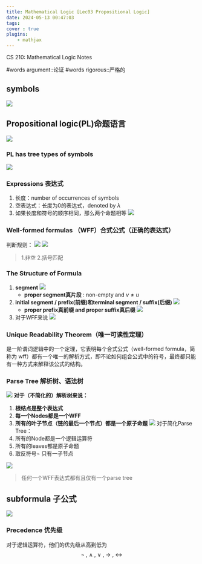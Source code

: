 ```yaml
---
title: Mathematical Logic [Lec03 Propositional Logic]
date: 2024-05-13 00:47:03
tags:
cover : true
plugins: 
    - mathjax
---
```

CS 210: Mathematical Logic Notes

<!-- more -->

#words argument::论证
#words rigorous::严格的
## symbols
![](img1.png)
## Propositional logic(PL)命题语言
![](img2.png)
### PL has tree types of symbols
![](img3.png)
### Expressions 表达式
1. 长度：number of occurrences of symbols 
2. 空表达式：长度为0的表达式，denoted by $\lambda$ 
3. 如果长度和符号的顺序相同，那么两个命题相等
![](img4.png)
### Well-formed formulas （WFF）合式公式（正确的表达式）
判断规则：
	![](img5.png)
![](img6.png)
> 1.非空  2.括号匹配

### The Structure of Formula
1. **segment** 
   ![](img7.png)
	- **proper segment真片段** : non-empty and $v \ne u$ 
2. **initial segment / prefix(前缀)和terminal segment / suffix(后缀)**
	![](img8.png)
	- **proper prefix真前缀 and proper suffix真后缀**
  ![](img9.png)
1. 对于WFF来说
   ![](img10.png)
### Unique Readability Theorem（唯一可读性定理）
是一阶谓词逻辑中的一个定理，它表明每个合式公式（well-formed formula，简称为 wff）都有一个唯一的解析方式，即不论如何组合公式中的符号，最终都只能有一种方式来解释该公式的结构。

### Parse Tree 解析树、语法树
![](img11.png)
**对于（不简化的）解析树来说：**
1. **根结点是整个表达式**
2. **每一个Nodes都是一个WFF** 
3. **所有的叶子节点（链的最后一个节点）都是一个原子命题**
![](img12.png)
对于简化Parse Tree：
1. 所有的Node都是一个逻辑运算符
2. 所有的leaves都是原子命题
3. 取反符号$\lnot$ 只有一子节点

![](img13.png)
>任何一个WFF表达式都有且仅有一个parse tree 

## subformula 子公式
![](img14.png)

### Precedence 优先级
对于逻辑运算符，他们的优先级从高到低为
$$\lnot\ ,\ \land\ ,\ \lor\ ,\ \rightarrow\ ,\ \leftrightarrow$$
